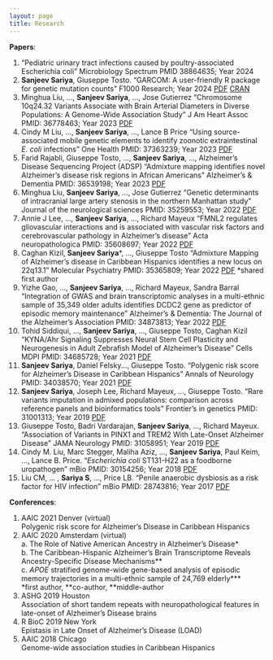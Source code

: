 ```yaml
---
layout: page
title: Research 
---
```



**Papers**:

1. “Pediatric urinary tract infections caused by poultry-associated Escherichia coli” Microbiology Spectrum PMID 38864635; Year 2024
2. **Sanjeev Sariya**, Giuseppe Tosto. “GARCOM: A user-friendly R package for genetic mutation counts” F1000 Research; Year 2024 <a href="/researchpdfs/garcom.pdf">PDF</a> <a href="https://cran.r-project.org/web/packages/GARCOM/index.html">CRAN</a>
3. Minghua Liu, ..., **Sanjeev Sariya**, ..., Jose Gutierrez “Chromosome 10q24.32 Variants Associate with Brain Arterial Diameters in Diverse Populations: A Genome-Wide Association Study” J Am Heart Assoc PMID: 36778463; Year 2023 <a href="/researchpdfs/2023_10q24_JAH.pdf">PDF</a> 
4. Cindy M Liu, ..., **Sanjeev Sariya**, ..., Lance B Price “Using source-associated mobile genetic elements to identify zoonotic extraintestinal *E. coli* infections” One Health PMID: 37363239; Year 2023 <a href="/researchpdfs/2023_zoonotic.pdf">PDF</a>
5. Farid Rajabli, Giuseppe Tosto, ..., **Sanjeev Sariya**, ..., Alzheimer’s Disease Sequencing Project (ADSP) “Admixture mapping identifies novel Alzheimer’s disease risk regions in African Americans” Alzheimer’s & Dementia PMID: 36539198; Year 2023 <a href="/researchpdfs/2023_afr_amr_admixture.pdf">PDF</a> 
6. Minghua Liu, **Sanjeev Sariya**, ..., Jose Gutierrez “Genetic determinants of intracranial large artery stenosis in the northern Manhattan study” Journal of the neurological sciences PMID: 35259553; Year 2022 <a href="/researchpdfs/2022_nomah.pdf">PDF</a> 
7. Annie J Lee, ..., **Sanjeev Sariya**, ..., Richard Mayeux “FMNL2 regulates gliovascular interactions and is associated with vascular risk factors and cerebrovascular pathology in Alzheimer’s disease” Acta neuropathologica PMID: 35608697; Year 2022 <a href="/researchpdfs/2022_fmnl2.pdf">PDF</a>
8. Caghan Kizil, **Sanjeev Sariya***, ..., Giuseppe Tosto “Admixture Mapping of Alzheimer’s disease in Caribbean Hispanics identifies a new locus on 22q13.1” Molecular Psychiatry PMID: 35365809; Year 2022 <a href="/researchpdfs/admixture.pdf">PDF</a> *shared first author
9. Yizhe Gao, ..., **Sanjeev Sariya**, ..., Richard Mayeux, Sandra Barral “Integration of GWAS and brain transcriptomic analyses in a multi-ethnic sample of 35,349 older adults identifies DCDC2 gene as predictor of episodic memory maintenance” Alzheimer’s & Dementia: The Journal of the Alzheimer’s Association PMID: 34873813; Year 2022 <a href="/researchpdfs/2022_integration.pdf">PDF</a> 
10. Tohid Siddiqui, ..., **Sanjeev Sariya**, ..., Giuseppe Tosto, Caghan Kizil “KYNA/Ahr Signaling Suppresses Neural Stem Cell Plasticity and Neurogenesis in Adult Zebrafish Model of Alzheimer’s Disease” Cells MDPI PMID: 34685728; Year 2021 <a href="/researchpdfs/2021_kyna.pdf">PDF</a> 
11. **Sanjeev Sariya**, Daniel Felsky..., Giuseppe Tosto. “Polygenic risk score for Alzheimer’s Disease in Caribbean Hispanics” Annals of Neurology PMID: 34038570; Year 2021 <a href="/researchpdfs/PRS.pdf">PDF</a>
12. **Sanjeev Sariya**, Joseph Lee, Richard Mayeux, ..., Giuseppe Tosto. “Rare variants imputation in admixed populations: comparison across reference panels and bioinformatics tools” Frontier’s in genetics PMID: 31001313; Year 2019 <a href="/researchpdfs/rare.pdf">PDF</a> 
13. Giuseppe Tosto, Badri Vardarajan, **Sanjeev Sariya**, ..., Richard Mayeux. “Association of Variants in PINX1 and TREM2 With Late-Onset Alzheimer Disease” JAMA Neurology PMID: 31058951; Year 2019 <a href="/researchpdfs/2019_pinx1.pdf">PDF</a>  
14. Cindy M. Liu, Marc Stegger, Maliha Aziz, ..., **Sanjeev Sariya**, Paul Keim, ..., Lance B. Price. “*Escherichia coli* ST131-H22 as a foodborne uropathogen” mBio PMID: 30154256; Year 2018 <a href="/researchpdfs/2018_ecoli.pdf">PDF</a>  
15. Liu CM, ... , **Sariya S**, ..., Price LB. “Penile anaerobic dysbiosis as a risk factor for HIV infection” mBio PMID: 28743816; Year 2017 <a href="/researchpdfs/2017_penile_mbio.pdf">PDF</a>  

**Conferences**:
1. AAIC 2021 Denver (virtual)  
Polygenic risk score for Alzheimer’s Disease in Caribbean Hispanics  
2. AAIC 2020 Amsterdam (virtual)  
a. The Role of Native American Ancestry in Alzheimer’s Disease*  
b. The Caribbean-Hispanic Alzheimer’s Brain Transcriptome Reveals Ancestry-Specific Disease Mechanisms**   
c. *APOE* stratified genome-wide gene-based analysis of episodic memory trajectories in a multi-ethnic sample of 24,769 elderly***   
*first author, **co-author, **middle-author   
3. ASHG 2019 Houston  
Association of short tandem repeats with neuropathological features in late-onset of Alzheimer’s Disease brains  
4. R BioC 2019 New York  
Epistasis in Late Onset of Alzheimer’s Disease (LOAD)  
5. AAIC 2018 Chicago  
Genome-wide association studies in Caribbean Hispanics
